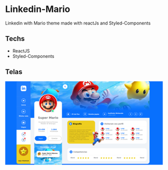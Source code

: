 # Linkedin-Mario
Linkedin with Mario theme made with reactJs and Styled-Components

## Techs

- ReactJS
- Styled-Components

## Telas

<img src="./mario tela.png" />
